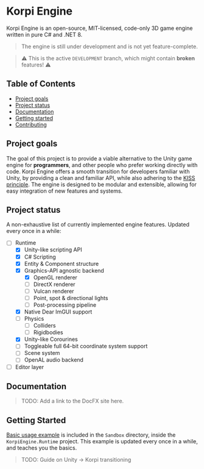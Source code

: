 # Korpi Engine

Korpi Engine is an open-source, MIT-licensed, code-only 3D game engine written in pure C# and .NET 8.

> The engine is still under development and is not yet feature-complete.

> ⚠️ This is the active `DEVELOPMENT` branch, which might contain **broken** features! ⚠️

## Table of Contents

- [Project goals](#project-goals)
- [Project status](#projestatus)
- [Documentation](#documentation)
- [Getting started](#getting-started)
- [Contributing](CONTRIBUTING.md)

## Project goals

The goal of this project is to provide a viable alternative to the Unity game engine for **programmers**, and other people who prefer working directly with code.
Korpi Engine offers a smooth transition for developers familiar with Unity, by providing a clean and familiar API, while also adhering to the [KISS principle](https://en.m.wikipedia.org/wiki/KISS_principle).
The engine is designed to be modular and extensible, allowing for easy integration of new features and systems.

## Project status

A non-exhaustive list of currently implemented engine features. Updated every once in a while:

- [ ] Runtime
	- [x] Unity-like scripting API
	- [x] C# Scripting
	- [x] Entity & Component structure
	- [x] Graphics-API agnostic backend
		- [x] OpenGL renderer
		- [ ] DirectX renderer
		- [ ] Vulcan renderer
		- [ ] Point, spot & directional lights
		- [ ] Post-processing pipeline
	- [x] Native Dear ImGUI support
	- [ ] Physics
		- [ ] Colliders
		- [ ] Rigidbodies
	- [x] Unity-like Corourines
	- [ ] Toggleable full 64-bit coordinate system support
	- [ ] Scene system
	- [ ] OpenAL audio backend
- [ ] Editor layer

## Documentation

> TODO: Add a link to the DocFX site here.

## Getting Started

[Basic usage example](src/KorpiEngine.Runtime/Sandbox/CustomScene.cs) is included in the `Sandbox` directory, inside the `KorpiEngine.Runtime` project. This example is updated every once in a while, and teaches you the basics.

> TODO: Guide on Unity -> Korpi transitioning
